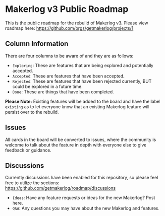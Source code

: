 # Makerlog v3 Public Roadmap

This is the public roadmap for the rebuild of Makerlog v3. Please view roadmap here: https://github.com/orgs/getmakerlog/projects/1

## Column Information

There are four columns to be aware of and they are as follows:

- `Exploring`: These are features that are being explored and potentially accepted.
- `Accepted`: These are features that have been accepted.
- `Rejected`: These are features that have been rejected currently, BUT could be explored in a future time.
- `Done`: These are things that have been completed.

**Please Note:** Existing features will be added to the board and have the label `existing` as to let everyone know that an existing Makerlog feature will persist over to the rebuild.

## Issues

All cards in the board will be converted to issues, where the community is welcome to talk about the feature in depth with everyone else to give feedback or guidance.

## Discussions

Currently discussions have been enabled for this repository, so please feel free to utilize the sections: https://github.com/getmakerlog/roadmap/discussions

- `Ideas`: Have any feature requests or ideas for the new Makerlog? Post here.
- `Q&A`: Any questions you may have about the new Makerlog and features.
